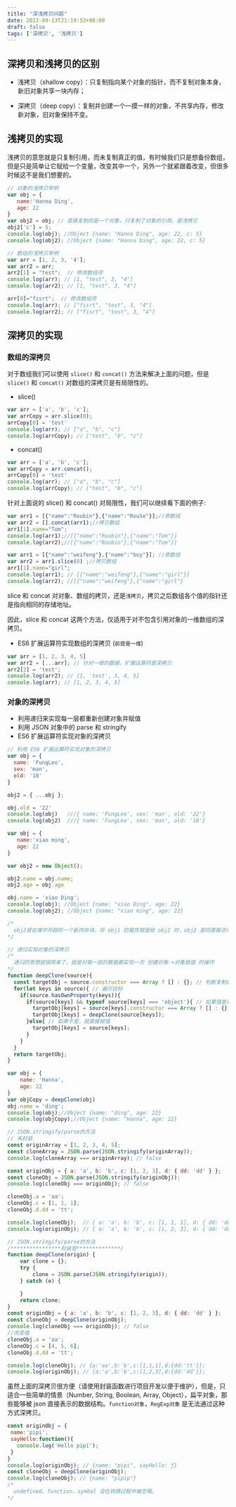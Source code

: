```yaml
---
title: "深浅拷贝问题"
date: 2022-09-13T21:19:53+08:00
draft: false
tags: ['深拷贝', '浅拷贝']
---
```


## 深拷贝和浅拷贝的区别

- 浅拷贝（shallow copy）：只复制指向某个对象的指针，而不复制对象本身，新旧对象共享一块内存；   

- 深拷贝（deep copy）：复制并创建一个一摸一样的对象，不共享内存，修改新对象，旧对象保持不变。

## 浅拷贝的实现

浅拷贝的意思就是只复制引用，而未复制真正的值，有时候我们只是想备份数组，但是只是简单让它赋给一个变量，改变其中一个，另外一个就紧跟着改变，但很多时候这不是我们想要的。

```js
// 对象的浅拷贝举例
var obj = {
   name:'Hanna Ding',
   age: 22
}
var obj2 = obj; // 直接复制的是一个对象，只复制了对象的引用，是浅拷贝
obj2['c'] = 5;
console.log(obj); //Object {name: "Hanna Ding", age: 22, c: 5}
console.log(obj2); //Object {name: "Hanna Ding", age: 22, c: 5}
```

```js
// 数组的浅拷贝举例
var arr = [1, 2, 3, '4'];
var arr2 = arr;
arr2[1] = "test";  // 修改数组项
console.log(arr); // [1, "test", 3, "4"]
console.log(arr2); // [1, "test", 3, "4"]

arr[0]="fisrt";  // 修改数组项
console.log(arr); // ["fisrt", "test", 3, "4"]
console.log(arr2); // ["fisrt", "test", 3, "4"]
```

## 深拷贝的实现

### 数组的深拷贝

对于数组我们可以使用 `slice()` 和 `concat()` 方法来解决上面的问题，但是 `slice()` 和 `concat()` 对数组的深拷贝是有局限性的。

- slice()

```js
var arr = ['a', 'b', 'c'];
var arrCopy = arr.slice(0);
arrCopy[0] = 'test'
console.log(arr); // ["a", "b", "c"]
console.log(arrCopy); // ["test", "b", "c"]
```

* concat()

```js
var arr = ['a', 'b', 'c'];
var arrCopy = arr.concat();
arrCopy[0] = 'test'
console.log(arr); // ["a", "b", "c"]
console.log(arrCopy); // ["test", "b", "c"]
```

针对上面说的 slice() 和 concat() 对局限性，我们可以继续看下面的例子:

```js
var arr1 = [{"name":"Roubin"},{"name":"RouSe"}];//原数组
var arr2 = [].concat(arr1);//拷贝数组
arr1[1].name="Tom";
console.log(arr1);//[{"name":"Roubin"},{"name":"Tom"}]
console.log(arr2);//[{"name":"Roubin"},{"name":"Tom"}]
```

```js
var arr1 = [{"name":"weifeng"},{"name":"boy"}]; //原数组
var arr2 = arr1.slice(0) ;//拷贝数组
arr1[1].name="girl";
console.log(arr1); // [{"name":"weifeng"},{"name":"girl"}]
console.log(arr2); //[{"name":"weifeng"},{"name":"girl"}
```

slice 和 concat 对对象、数组的拷贝，还是`浅拷贝`，拷贝之后数组各个值的指针还是指向相同的存储地址。

因此，slice 和 concat 这两个方法，仅适用于对不包含引用对象的一维数组的深拷贝。

- ES6 扩展运算符实现数组的深拷贝 (`前提是一维`)

```js
var arr = [1, 2, 3, 4, 5]
var arr2 = [...arr]; // 针对一维的数据，扩展运算符是深拷贝
arr2[2] = 'test';
console.log(arr2); // [1, 'test', 3, 4, 5]
console.log(arr); // [1, 2, 3, 4, 5]
```

### 对象的深拷贝

- 利用递归来实现每一层都重新创建对象并赋值
- 利用 JSON 对象中的 parse 和 stringify
- ES6 扩展运算符实现对象的深拷贝

```js
// 利用 ES6 扩展运算符实现对象的深拷贝
var obj = {
  name: 'FungLeo',
  sex: 'man',
  old: '18'
}

obj2 = { ...obj };

obj.old = '22'
console.log(obj)   ///{ name: 'FungLeo', sex: 'man', old: '22'}
console.log(obj2)  ///{ name: 'FungLeo', sex: 'man', old: '18'}
```

```js
var obj = {
   name:'xiao ming',
   age: 22
}

var obj2 = new Object();

obj2.name = obj.name;
obj2.age = obj.age

obj.name = 'xiao Ding';
console.log(obj); //Object {name: "xiao Ding", age: 22}
console.log(obj2); //Object {name: "xiao ming", age: 22}

/*
  obj2是在堆中开辟的一个新内存块，将 obj1 的属性赋值给 obj2 时，obj2 是同直接访问对应的内存地址。
*/
```

```js
// 递归实现对象的深拷贝
/*
  递归的思想就很简单了，就是对每一层的数据都实现一次 创建对象->对象赋值 的操作
*/
function deepClone(source){
  const targetObj = source.constructor === Array ? [] : {}; // 判断复制的目标是数组还是对象
  for(let keys in source){ // 遍历目标
    if(source.hasOwnProperty(keys)){
      if(source[keys] && typeof source[keys] === 'object'){ // 如果值是对象，就递归一下
        targetObj[keys] = source[keys].constructor === Array ? [] : {};
        targetObj[keys] = deepClone(source[keys]);
      }else{ // 如果不是，就直接赋值
        targetObj[keys] = source[keys];
      }
    } 
  }
  return targetObj;
}

var obj = {
    name: 'Hanna',
    age: 22
}
var objCopy = deepClone(obj)
obj.name = 'ding';
console.log(obj);//Object {name: "ding", age: 22}
console.log(objCopy);//Object {name: "Hanna", age: 22}
```

```js
// JSON.stringify/parse的方法
// 未封装
const originArray = [1, 2, 3, 4, 5];
const cloneArray = JSON.parse(JSON.stringify(originArray));
console.log(cloneArray === originArray); // false

const originObj = { a: 'a', b: 'b', c: [1, 2, 3], d: { dd: 'dd' } };
const cloneObj = JSON.parse(JSON.stringify(originObj));
console.log(cloneObj === originObj); // false

cloneObj.a = 'aa';
cloneObj.c = [1, 1, 1];
cloneObj.d.dd = 'tt';

console.log(cloneObj);  // { a: 'a', b: 'b', c: [1, 1, 1], d: { dd: 'dd' } }
console.log(originObj); // { a: 'a', b: 'b', c: [1, 2, 3], d: { dd: 'dd' } }
```

```js
// JSON.stringify/parse的方法
/****************封装层**************/
function deepClone(origin) {
    var clone = {};
    try {
        clone = JSON.parse(JSON.stringify(origin));
    } catch (e) {

    }
    return clone;
}
const originObj = { a: 'a', b: 'b', c: [1, 2, 3], d: { dd: 'dd' } };
const cloneObj = deepClone(originObj);
console.log(cloneObj === originObj); // false
//改变值
cloneObj.a = 'aa';
cloneObj.c = [4, 5, 6];
cloneObj.d.dd = 'tt';

console.log(cloneObj); // {a:'aa',b:'b',c:[1,1,1],d:{dd:'tt'}};
console.log(originObj); // {a:'a',b:'b',c:[1,2,3],d:{dd:'dd'}};
```

虽然上面的深拷贝很方便（请使用封装函数进行项目开发以便于维护），但是，只适合一些简单的情景（Number, String, Boolean, Array, Object），扁平对象，那些能够被 json 直接表示的数据结构。`function对象`，`RegExp对象` 是无法通过这种方式深拷贝。

```js
const originObj = {
 name:'pipi',
 sayHello:function(){
   console.log('Hello pipi');
 }
}
console.log(originObj); // {name: "pipi", sayHello: ƒ}
const cloneObj = deepClone(originObj);
console.log(cloneObj); // {name: "pipip"}
/*
  undefined、function、symbol 会在转换过程中被忽略。
*/
```